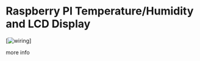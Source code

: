Raspberry PI Temperature/Humidity and LCD Display
========================= 

[![wiring](https://github.com/akonczak/RP-Temperature-Humidity/raspberryPI+t-cobbler+lcd+SA3202.png)]

more info
